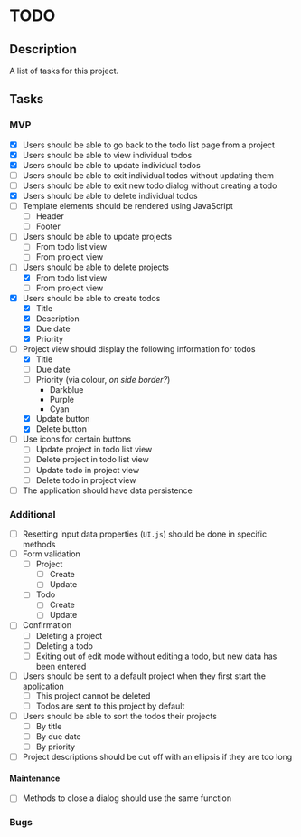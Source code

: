 # TODO

## Description

A list of tasks for this project.

## Tasks

### MVP

- [x] Users should be able to go back to the todo list page from a project
- [x] Users should be able to view individual todos
- [x] Users should be able to update individual todos
- [ ] Users should be able to exit individual todos without updating them
- [ ] Users should be able to exit new todo dialog without creating a todo
- [x] Users should be able to delete individual todos
- [ ] Template elements should be rendered using JavaScript
    - [ ] Header
    - [ ] Footer
- [ ] Users should be able to update projects
    - [ ] From todo list view
    - [ ] From project view
- [ ] Users should be able to delete projects
    - [x] From todo list view
    - [ ] From project view
- [x] Users should be able to create todos
    - [x] Title
    - [x] Description
    - [x] Due date
    - [x] Priority
- [ ] Project view should display the following information for todos
    - [x] Title
    - [ ] Due date
    - [ ] Priority (via colour, _on side border?_)
        - Darkblue
        - Purple
        - Cyan
    - [x] Update button
    - [x] Delete button
- [ ] Use icons for certain buttons
    - [ ] Update project in todo list view
    - [ ] Delete project in todo list view
    - [ ] Update todo in project view
    - [ ] Delete todo in project view
- [ ] The application should have data persistence

### Additional

- [ ] Resetting input data properties (`UI.js`) should be done in specific
methods
- [ ] Form validation
    - [ ] Project
        - [ ] Create
        - [ ] Update
    - [ ] Todo
        - [ ] Create
        - [ ] Update
- [ ] Confirmation
    - [ ] Deleting a project
    - [ ] Deleting a todo
    - [ ] Exiting out of edit mode without editing a todo, but new data has been
    entered
- [ ] Users should be sent to a default project when they first start the
application
    - [ ] This project cannot be deleted
    - [ ] Todos are sent to this project by default
- [ ] Users should be able to sort the todos their projects
    - [ ] By title
    - [ ] By due date
    - [ ] By priority
- [ ] Project descriptions should be cut off with an ellipsis if they are too
long

#### Maintenance

- [ ] Methods to close a dialog should use the same function

### Bugs
